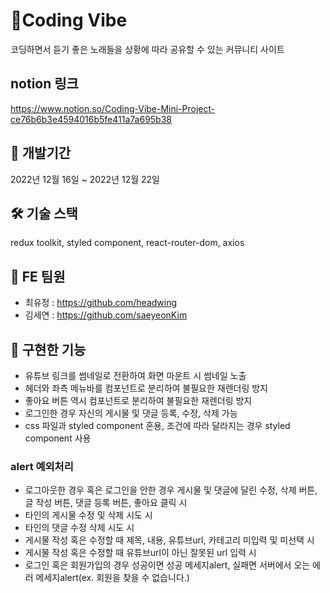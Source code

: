 # 🐬Coding Vibe

코딩하면서 듣기 좋은 노래들을 상황에 따라 공유할 수 있는 커뮤니티 사이트



##  notion 링크

https://www.notion.so/Coding-Vibe-Mini-Project-ce76b6b3e4594016b5fe411a7a695b38



##  📆 개발기간

2022년 12월 16일 ~ 2022년 12월 22일



##  🛠️ 기술 스택

redux toolkit, styled component, react-router-dom, axios



##  👯 FE 팀원

- 최유정 : https://github.com/headwing
- 김세연 : https://github.com/saeyeonKim



##  👀 구현한 기능

- 유튜브 링크를 썸네일로 전환하여 화면 마운트 시 썸네일 노출
- 헤더와 좌측 메뉴바를 컴포넌트로 분리하여 불필요한 재렌더링 방지
- 좋아요 버튼 역시 컴포넌트로 분리하여 불필요한 재렌더링 방지
- 로그인한 경우 자신의 게시물 및 댓글 등록, 수정, 삭제 가능
- css 파일과 styled component 혼용, 조건에 따라 달라지는 경우 styled component 사용

### alert 예외처리
- 로그아웃한 경우 혹은 로그인을 안한 경우 게시물 및 댓글에 달린 수정, 삭제 버튼, 글 작성 버튼, 댓글 등록 버튼, 좋아요 클릭 시
- 타인의 게시물 수정 및 삭제 시도 시
- 타인의 댓글 수정 삭제 시도 시
- 게시물 작성 혹은 수정할 때 제목, 내용, 유튜브url, 카테고리 미입력 및 미선택 시 
- 게시물 작성 혹은 수정할 때 유튜브url이 아닌 잘못된 url 입력 시
- 로그인 혹은 회원가입의 경우 성공이면 성공 메세지alert, 실패면 서버에서 오는 에러 메세지alert(ex. 회원을 찾을 수 없습니다.)
